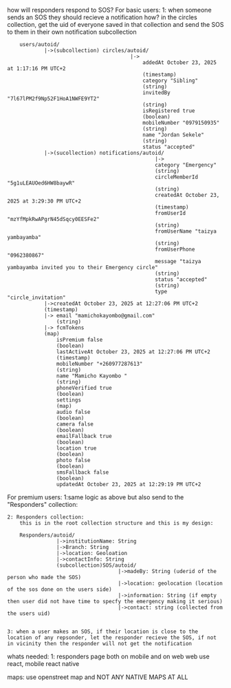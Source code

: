 how will responders respond to SOS?
For basic users:
	1: when someone sends an SOS they should recieve a notification
		how? in the circles collection, get the uid of everyone saved in that collection and send the SOS to them in their own notification subcollection

		users/autoid/
				|->(subcollection) circles/autoid/
											|->
												addedAt October 23, 2025 at 1:17:16 PM UTC+2
												(timestamp)
												category "Sibling"
												(string)
												invitedBy "7l67lPM2f9Np52F1HoA1NWFE9YT2"
												(string)
												isRegistered true
												(boolean)
												mobileNumber "0979150935"
												(string)
												name "Jordan Sekele"
												(string)
												status "accepted" 
				|->(sucollection) notifications/autoid/
													|->
													category "Emergency"
													(string)
													circleMemberId "5g1uLEAUOed6HW8baywR"
													(string)
													createdAt October 23, 2025 at 3:29:30 PM UTC+2
													(timestamp)
													fromUserId "mzYfMpkRwAPgrN45dSqcy0EESFe2"
													(string)
													fromUserName "taizya yambayamba"
													(string)
													fromUserPhone "0962380867" 
													message "taizya yambayamba invited you to their Emergency circle"
													(string)
													status "accepted"
													(string)
													type "circle_invitation" 
				|->createdAt October 23, 2025 at 12:27:06 PM UTC+2
				(timestamp)
				|->	email "mamichokayombo@gmail.com"
					(string)
				|->	fcmTokens
				(map)
					isPremium false
					(boolean)
					lastActiveAt October 23, 2025 at 12:27:06 PM UTC+2
					(timestamp)
					mobileNumber "+260977287613"
					(string)
					name "Mamicho Kayombo "
					(string)
					phoneVerified true
					(boolean)
					settings
					(map)
					audio false
					(boolean)
					camera false
					(boolean)
					emailFallback true
					(boolean)
					location true
					(boolean)
					photo false
					(boolean)
					smsFallback false
					(boolean)
					updatedAt October 23, 2025 at 12:29:19 PM UTC+2

		
For premium users:
	1:same logic as above but also send to the "Responders" collection:
	
	2: Responders collection:
		this is in the root collection structure and this is my design:
		
		Responders/autoid/
					|->institutionName: String
					|->Branch: String
					|->location: Geoloation
					|->contactInfo: String
					(subcollection)SOS/autoid/
										|->madeBy: String (uderid of the person who made the SOS)
										|->location: geolocation (location of the sos done on the users side)
										|->information: String (if empty then user did not have time to specfy the emergency making it serious)
										|->contact: string (collected from the users uid)
										
										
	3: when a user makes an SOS, if their location is close to the location of any repsonder, let the responder recieve the SOS, if not in vicinity then the responder will not get the notification
	
whats needed:
	1: responders page both on mobile and on web
		web use react, mobile react native

maps: use openstreet map and NOT ANY NATIVE MAPS AT ALL 

